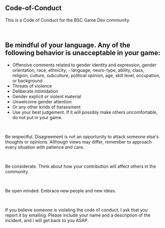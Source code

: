 ## Code-of-Conduct

This is a Code of Conduct for the BSC Game Dev community.

<br>

## Be mindful of your language. Any of the following behavior is unacceptable in your game:

- Offensive comments related to gender identity and expression, gender orientation, race, ethnicity, - language, neuro-type, ability, class, religion, culture, subculture, political opinion, age, skill level, occupation, or background
- Threats of violence
- Deliberate intimidation
- Gender explicit or violent material
- Unwelcome gender attention
- Or any other kinds of harassment
- Use your best judgement. If it will possibly make others uncomfortable, do not put in your game.

<br>

Be respectful. Disagreement is not an opportunity to attack someone else's thoughts or opinions. Although views may differ, remember to approach every situation with patience and care.

<br>

Be considerate. Think about how your contribution will affect others in the community.

<br>

Be open minded. Embrace new people and new ideas.

<br>

If you believe someone is violating the code of conduct, I ask that you report it by emailing. Please include your name and a description of the incident, and I will get back to you ASAP.

<br>
